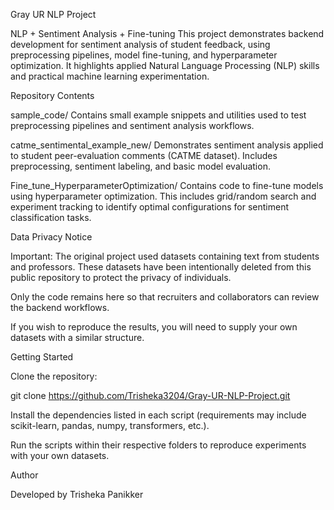 Gray UR NLP Project

 NLP + Sentiment Analysis + Fine-tuning
This project demonstrates backend development for sentiment analysis of student feedback, using preprocessing pipelines, model fine-tuning, and hyperparameter optimization. It highlights applied Natural Language Processing (NLP) skills and practical machine learning experimentation.

Repository Contents

sample_code/
Contains small example snippets and utilities used to test preprocessing pipelines and sentiment analysis workflows.

catme_sentimental_example_new/
Demonstrates sentiment analysis applied to student peer-evaluation comments (CATME dataset). Includes preprocessing, sentiment labeling, and basic model evaluation.

Fine_tune_HyperparameterOptimization/
Contains code to fine-tune models using hyperparameter optimization. This includes grid/random search and experiment tracking to identify optimal configurations for sentiment classification tasks.

Data Privacy Notice

 Important:
The original project used datasets containing text from students and professors. These datasets have been intentionally deleted from this public repository to protect the privacy of individuals.

Only the code remains here so that recruiters and collaborators can review the backend workflows.

If you wish to reproduce the results, you will need to supply your own datasets with a similar structure.

Getting Started

Clone the repository:

git clone https://github.com/Trisheka3204/Gray-UR-NLP-Project.git


Install the dependencies listed in each script (requirements may include scikit-learn, pandas, numpy, transformers, etc.).

Run the scripts within their respective folders to reproduce experiments with your own datasets.

Author

Developed by Trisheka Panikker

